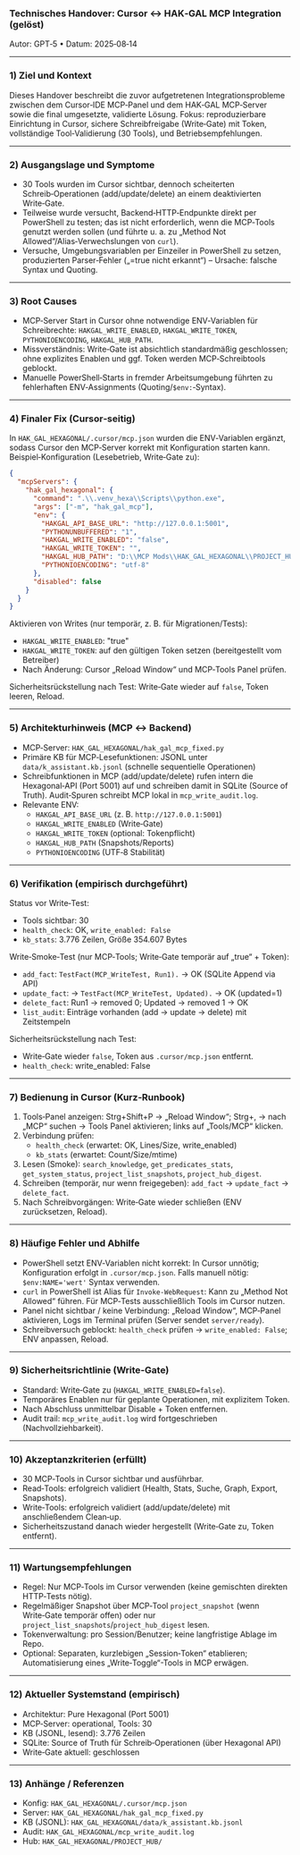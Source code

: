 ### Technisches Handover: Cursor ↔ HAK‑GAL MCP Integration (gelöst)

Autor: GPT‑5 • Datum: 2025‑08‑14

---

### 1) Ziel und Kontext
Dieses Handover beschreibt die zuvor aufgetretenen Integrationsprobleme zwischen dem Cursor‑IDE MCP‑Panel und dem HAK‑GAL MCP‑Server sowie die final umgesetzte, validierte Lösung. Fokus: reproduzierbare Einrichtung in Cursor, sichere Schreibfreigabe (Write‑Gate) mit Token, vollständige Tool‑Validierung (30 Tools), und Betriebsempfehlungen.

---

### 2) Ausgangslage und Symptome
- 30 Tools wurden im Cursor sichtbar, dennoch scheiterten Schreib‑Operationen (add/update/delete) an einem deaktivierten Write‑Gate.
- Teilweise wurde versucht, Backend‑HTTP‑Endpunkte direkt per PowerShell zu testen; das ist nicht erforderlich, wenn die MCP‑Tools genutzt werden sollen (und führte u. a. zu „Method Not Allowed“/Alias‑Verwechslungen von `curl`).
- Versuche, Umgebungsvariablen per Einzeiler in PowerShell zu setzen, produzierten Parser‑Fehler („=true nicht erkannt“) – Ursache: falsche Syntax und Quoting.

---

### 3) Root Causes
- MCP‑Server Start in Cursor ohne notwendige ENV‑Variablen für Schreibrechte: `HAKGAL_WRITE_ENABLED`, `HAKGAL_WRITE_TOKEN`, `PYTHONIOENCODING`, `HAKGAL_HUB_PATH`.
- Missverständnis: Write‑Gate ist absichtlich standardmäßig geschlossen; ohne explizites Enablen und ggf. Token werden MCP‑Schreibtools geblockt.
- Manuelle PowerShell‑Starts in fremder Arbeitsumgebung führten zu fehlerhaften ENV‑Assignments (Quoting/`$env:`‑Syntax).

---

### 4) Finaler Fix (Cursor‑seitig)
In `HAK_GAL_HEXAGONAL/.cursor/mcp.json` wurden die ENV‑Variablen ergänzt, sodass Cursor den MCP‑Server korrekt mit Konfiguration starten kann. Beispiel‑Konfiguration (Lesebetrieb, Write‑Gate zu):

```json
{
  "mcpServers": {
    "hak_gal_hexagonal": {
      "command": ".\\.venv_hexa\\Scripts\\python.exe",
      "args": ["-m", "hak_gal_mcp"],
      "env": {
        "HAKGAL_API_BASE_URL": "http://127.0.0.1:5001",
        "PYTHONUNBUFFERED": "1",
        "HAKGAL_WRITE_ENABLED": "false",
        "HAKGAL_WRITE_TOKEN": "",
        "HAKGAL_HUB_PATH": "D:\\MCP Mods\\HAK_GAL_HEXAGONAL\\PROJECT_HUB",
        "PYTHONIOENCODING": "utf-8"
      },
      "disabled": false
    }
  }
}
```

Aktivieren von Writes (nur temporär, z. B. für Migrationen/Tests):
- `HAKGAL_WRITE_ENABLED`: "true"
- `HAKGAL_WRITE_TOKEN`: auf den gültigen Token setzen (bereitgestellt vom Betreiber)
- Nach Änderung: Cursor „Reload Window“ und MCP‑Tools Panel prüfen.

Sicherheitsrückstellung nach Test: Write‑Gate wieder auf `false`, Token leeren, Reload.

---

### 5) Architekturhinweis (MCP ↔ Backend)
- MCP‑Server: `HAK_GAL_HEXAGONAL/hak_gal_mcp_fixed.py`
- Primäre KB für MCP‑Lesefunktionen: JSONL unter `data/k_assistant.kb.jsonl` (schnelle sequentielle Operationen)
- Schreibfunktionen in MCP (add/update/delete) rufen intern die Hexagonal‑API (Port 5001) auf und schreiben damit in SQLite (Source of Truth). Audit‑Spuren schreibt MCP lokal in `mcp_write_audit.log`.
- Relevante ENV:
  - `HAKGAL_API_BASE_URL` (z. B. `http://127.0.0.1:5001`)
  - `HAKGAL_WRITE_ENABLED` (Write‑Gate)
  - `HAKGAL_WRITE_TOKEN` (optional: Tokenpflicht)
  - `HAKGAL_HUB_PATH` (Snapshots/Reports)
  - `PYTHONIOENCODING` (UTF‑8 Stabilität)

---

### 6) Verifikation (empirisch durchgeführt)
Status vor Write‑Test:
- Tools sichtbar: 30
- `health_check`: OK, `write_enabled: False`
- `kb_stats`: 3.776 Zeilen, Größe 354.607 Bytes

Write‑Smoke‑Test (nur MCP‑Tools; Write‑Gate temporär auf „true“ + Token):
- `add_fact`: `TestFact(MCP_WriteTest, Run1).` → OK (SQLite Append via API)
- `update_fact`: → `TestFact(MCP_WriteTest, Updated).` → OK (updated=1)
- `delete_fact`: Run1 → removed 0; Updated → removed 1 → OK
- `list_audit`: Einträge vorhanden (add → update → delete) mit Zeitstempeln

Sicherheitsrückstellung nach Test:
- Write‑Gate wieder `false`, Token aus `.cursor/mcp.json` entfernt.
- `health_check`: write_enabled: False

---

### 7) Bedienung in Cursor (Kurz‑Runbook)
1. Tools‑Panel anzeigen: Strg+Shift+P → „Reload Window“; Strg+, → nach „MCP“ suchen → Tools Panel aktivieren; links auf „Tools/MCP“ klicken.
2. Verbindung prüfen:
   - `health_check` (erwartet: OK, Lines/Size, write_enabled)
   - `kb_stats` (erwartet: Count/Size/mtime)
3. Lesen (Smoke): `search_knowledge`, `get_predicates_stats`, `get_system_status`, `project_list_snapshots`, `project_hub_digest`.
4. Schreiben (temporär, nur wenn freigegeben): `add_fact` → `update_fact` → `delete_fact`.
5. Nach Schreibvorgängen: Write‑Gate wieder schließen (ENV zurücksetzen, Reload).

---

### 8) Häufige Fehler und Abhilfe
- PowerShell setzt ENV‑Variablen nicht korrekt: In Cursor unnötig; Konfiguration erfolgt in `.cursor/mcp.json`. Falls manuell nötig: `$env:NAME='wert'` Syntax verwenden.
- `curl` in PowerShell ist Alias für `Invoke-WebRequest`: Kann zu „Method Not Allowed“ führen. Für MCP‑Tests ausschließlich Tools im Cursor nutzen.
- Panel nicht sichtbar / keine Verbindung: „Reload Window“, MCP‑Panel aktivieren, Logs im Terminal prüfen (Server sendet `server/ready`).
- Schreibversuch geblockt: `health_check` prüfen → `write_enabled: False`; ENV anpassen, Reload.

---

### 9) Sicherheitsrichtlinie (Write‑Gate)
- Standard: Write‑Gate zu (`HAKGAL_WRITE_ENABLED=false`).
- Temporäres Enablen nur für geplante Operationen, mit explizitem Token.
- Nach Abschluss unmittelbar Disable + Token entfernen.
- Audit trail: `mcp_write_audit.log` wird fortgeschrieben (Nachvollziehbarkeit).

---

### 10) Akzeptanzkriterien (erfüllt)
- 30 MCP‑Tools in Cursor sichtbar und ausführbar.
- Read‑Tools: erfolgreich validiert (Health, Stats, Suche, Graph, Export, Snapshots).
- Write‑Tools: erfolgreich validiert (add/update/delete) mit anschließendem Clean‑up.
- Sicherheitszustand danach wieder hergestellt (Write‑Gate zu, Token entfernt).

---

### 11) Wartungsempfehlungen
- Regel: Nur MCP‑Tools im Cursor verwenden (keine gemischten direkten HTTP‑Tests nötig).
- Regelmäßiger Snapshot über MCP‑Tool `project_snapshot` (wenn Write‑Gate temporär offen) oder nur `project_list_snapshots`/`project_hub_digest` lesen.
- Tokenverwaltung: pro Session/Benutzer; keine langfristige Ablage im Repo.
- Optional: Separaten, kurzlebigen „Session‑Token“ etablieren; Automatisierung eines „Write‑Toggle“-Tools in MCP erwägen.

---

### 12) Aktueller Systemstand (empirisch)
- Architektur: Pure Hexagonal (Port 5001)
- MCP‑Server: operational, Tools: 30
- KB (JSONL, lesend): 3.776 Zeilen
- SQLite: Source of Truth für Schreib‑Operationen (über Hexagonal API)
- Write‑Gate aktuell: geschlossen

---

### 13) Anhänge / Referenzen
- Konfig: `HAK_GAL_HEXAGONAL/.cursor/mcp.json`
- Server: `HAK_GAL_HEXAGONAL/hak_gal_mcp_fixed.py`
- KB (JSONL): `HAK_GAL_HEXAGONAL/data/k_assistant.kb.jsonl`
- Audit: `HAK_GAL_HEXAGONAL/mcp_write_audit.log`
- Hub: `HAK_GAL_HEXAGONAL/PROJECT_HUB/`



